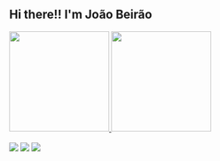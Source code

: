 ## Hi there!! I'm João Beirão
 <div>
<a href="https://github.com/joao-beirao">
  <img height="180em" src="https://github-readme-stats.vercel.app/api?username=joao-beirao&show_icons=true&theme=dark&include_all_commits=true&count_private=true"/>
  <img height="180em" src="https://github-readme-stats.vercel.app/api/top-langs/?username=joao-beirao&layout=compact&langs_count=7&theme=dark"/>
</div>
<div style="display: inline_block">
<br>
  <a href="https://instagram.com/jme_beirao" target="_blank"><img src="https://img.shields.io/badge/-Instagram-%23E4405F?style=for-the-badge&logo=instagram&logoColor=white" target="_blank"></a>
 <a href="https://www.linkedin.com/in/jo%C3%A3o-beir%C3%A3o-937195201/" target="_blank"><img src="https://img.shields.io/badge/-LinkedIn-%230077B5?style=for-the-badge&logo=linkedin&logoColor=white" target="_blank"></a> 
  <a href = "mailto: joaobeirao.2003@gmail.com"><img src="https://img.shields.io/badge/-Gmail-%23333?style=for-the-badge&logo=gmail&logoColor=white" target="_blank"></a>
 <!-- <a href="https://discord.gg/DISCORD" target="_blank"><img src="https://img.shields.io/badge/Discord-7289DA?style=for-the-badge&logo=discord&logoColor=white" target="_blank"

-->
  

 
</div>
